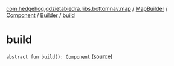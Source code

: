 [com.hedgehog.gdzietabiedra.ribs.bottomnav.map](../../../index.md) / [MapBuilder](../../index.md) / [Component](../index.md) / [Builder](index.md) / [build](./build.md)

# build

`abstract fun build(): `[`Component`](../index.md) [(source)](https://github.com/asvid/GdzieTaBiedra/tree/master/app/src/main/java/com/hedgehog/gdzietabiedra/ribs/bottomnav/map/MapBuilder.kt#L93)